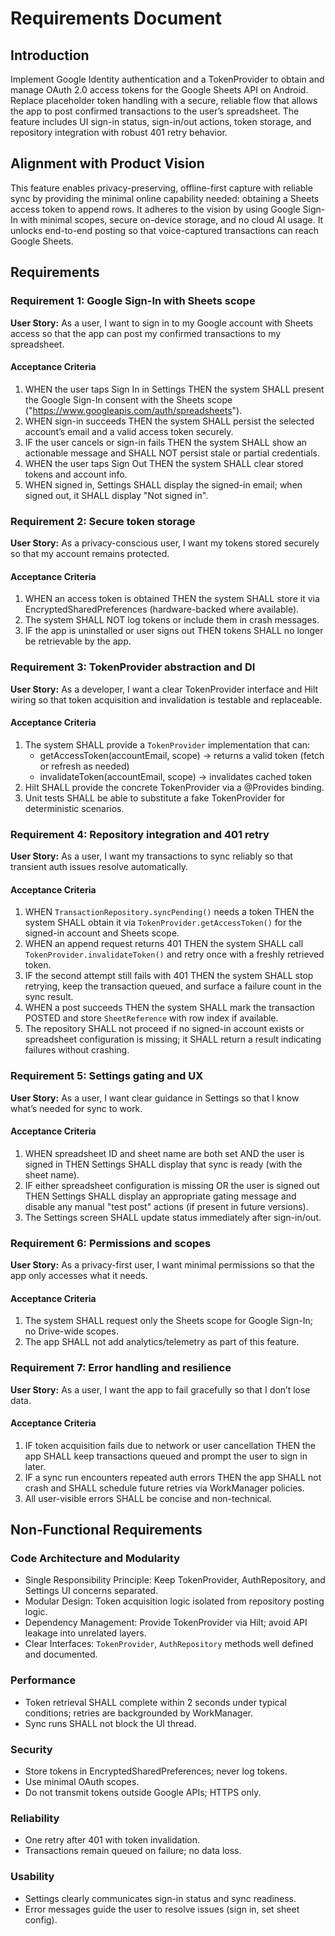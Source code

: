 # Requirements Document

## Introduction

Implement Google Identity authentication and a TokenProvider to obtain and manage OAuth 2.0 access tokens for the Google Sheets API on Android. Replace placeholder token handling with a secure, reliable flow that allows the app to post confirmed transactions to the user’s spreadsheet. The feature includes UI sign-in status, sign-in/out actions, token storage, and repository integration with robust 401 retry behavior.

## Alignment with Product Vision

This feature enables privacy-preserving, offline-first capture with reliable sync by providing the minimal online capability needed: obtaining a Sheets access token to append rows. It adheres to the vision by using Google Sign-In with minimal scopes, secure on-device storage, and no cloud AI usage. It unlocks end-to-end posting so that voice-captured transactions can reach Google Sheets.

## Requirements

### Requirement 1: Google Sign-In with Sheets scope

**User Story:** As a user, I want to sign in to my Google account with Sheets access so that the app can post my confirmed transactions to my spreadsheet.

#### Acceptance Criteria

1. WHEN the user taps Sign In in Settings THEN the system SHALL present the Google Sign-In consent with the Sheets scope ("https://www.googleapis.com/auth/spreadsheets").
2. WHEN sign-in succeeds THEN the system SHALL persist the selected account’s email and a valid access token securely.
3. IF the user cancels or sign-in fails THEN the system SHALL show an actionable message and SHALL NOT persist stale or partial credentials.
4. WHEN the user taps Sign Out THEN the system SHALL clear stored tokens and account info.
5. WHEN signed in, Settings SHALL display the signed-in email; when signed out, it SHALL display "Not signed in".

### Requirement 2: Secure token storage

**User Story:** As a privacy-conscious user, I want my tokens stored securely so that my account remains protected.

#### Acceptance Criteria

1. WHEN an access token is obtained THEN the system SHALL store it via EncryptedSharedPreferences (hardware-backed where available).
2. The system SHALL NOT log tokens or include them in crash messages.
3. IF the app is uninstalled or user signs out THEN tokens SHALL no longer be retrievable by the app.

### Requirement 3: TokenProvider abstraction and DI

**User Story:** As a developer, I want a clear TokenProvider interface and Hilt wiring so that token acquisition and invalidation is testable and replaceable.

#### Acceptance Criteria

1. The system SHALL provide a `TokenProvider` implementation that can:
   - getAccessToken(accountEmail, scope) → returns a valid token (fetch or refresh as needed)
   - invalidateToken(accountEmail, scope) → invalidates cached token
2. Hilt SHALL provide the concrete TokenProvider via a @Provides binding.
3. Unit tests SHALL be able to substitute a fake TokenProvider for deterministic scenarios.

### Requirement 4: Repository integration and 401 retry

**User Story:** As a user, I want my transactions to sync reliably so that transient auth issues resolve automatically.

#### Acceptance Criteria

1. WHEN `TransactionRepository.syncPending()` needs a token THEN the system SHALL obtain it via `TokenProvider.getAccessToken()` for the signed-in account and Sheets scope.
2. WHEN an append request returns 401 THEN the system SHALL call `TokenProvider.invalidateToken()` and retry once with a freshly retrieved token.
3. IF the second attempt still fails with 401 THEN the system SHALL stop retrying, keep the transaction queued, and surface a failure count in the sync result.
4. WHEN a post succeeds THEN the system SHALL mark the transaction POSTED and store `SheetReference` with row index if available.
5. The repository SHALL not proceed if no signed-in account exists or spreadsheet configuration is missing; it SHALL return a result indicating failures without crashing.

### Requirement 5: Settings gating and UX

**User Story:** As a user, I want clear guidance in Settings so that I know what’s needed for sync to work.

#### Acceptance Criteria

1. WHEN spreadsheet ID and sheet name are both set AND the user is signed in THEN Settings SHALL display that sync is ready (with the sheet name).
2. IF either spreadsheet configuration is missing OR the user is signed out THEN Settings SHALL display an appropriate gating message and disable any manual "test post" actions (if present in future versions).
3. The Settings screen SHALL update status immediately after sign-in/out.

### Requirement 6: Permissions and scopes

**User Story:** As a privacy-first user, I want minimal permissions so that the app only accesses what it needs.

#### Acceptance Criteria

1. The system SHALL request only the Sheets scope for Google Sign-In; no Drive-wide scopes.
2. The app SHALL not add analytics/telemetry as part of this feature.

### Requirement 7: Error handling and resilience

**User Story:** As a user, I want the app to fail gracefully so that I don’t lose data.

#### Acceptance Criteria

1. IF token acquisition fails due to network or user cancellation THEN the app SHALL keep transactions queued and prompt the user to sign in later.
2. IF a sync run encounters repeated auth errors THEN the app SHALL not crash and SHALL schedule future retries via WorkManager policies.
3. All user-visible errors SHALL be concise and non-technical.

## Non-Functional Requirements

### Code Architecture and Modularity
- Single Responsibility Principle: Keep TokenProvider, AuthRepository, and Settings UI concerns separated.
- Modular Design: Token acquisition logic isolated from repository posting logic.
- Dependency Management: Provide TokenProvider via Hilt; avoid API leakage into unrelated layers.
- Clear Interfaces: `TokenProvider`, `AuthRepository` methods well defined and documented.

### Performance
- Token retrieval SHALL complete within 2 seconds under typical conditions; retries are backgrounded by WorkManager.
- Sync runs SHALL not block the UI thread.

### Security
- Store tokens in EncryptedSharedPreferences; never log tokens.
- Use minimal OAuth scopes.
- Do not transmit tokens outside Google APIs; HTTPS only.

### Reliability
- One retry after 401 with token invalidation.
- Transactions remain queued on failure; no data loss.

### Usability
- Settings clearly communicates sign-in status and sync readiness.
- Error messages guide the user to resolve issues (sign in, set sheet config).
